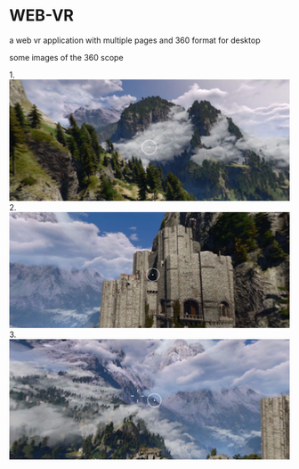 # WEB-VR
a web vr application with multiple pages and 360 format for desktop

some images of the 360 scope

1.![image1](image(1).jpeg?raw=true "")
2.![image1](image(2).jpeg?raw=true "")
3.![image1](image(3).jpeg?raw=true "")
